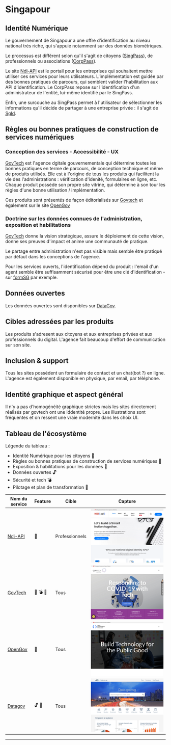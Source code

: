 # Singapour

## Identité Numérique 
Le gouvernement de Singapour a une offre d'identification au niveau national très riche, qui s'appuie notamment sur des données biométriques. 

Le processus est différent selon qu'il s'agit de citoyens ([SingPass](https://www.singpass.gov.sg/spauth/login/loginpage?URL=%2F&TAM_OP=login)), de professionnels ou associations ([CorpPass](https://www.corppass.gov.sg/cpauth/login/homepage?TAM_OP=login)).

Le site [Ndi-API](https://www.ndi-api.gov.sg/) est le portail pour les entreprises qui souhaitent mettre utiliser ces services pour leurs utilisateurs. 
L'implémentation est guidée par des bonnes pratiques de parcours, qui semblent valider l'habilitation aux API d'identification.
Le CorpPass repose sur l'identification d'un administrateur de l'entité, lui-même identifié par le SingPass.

Enfin, une surcouche au SingPass permet à l'utilisateur de sélectionner les informations qu'il décide de partager à une entreprise privée : il s'agit de [SgId](https://id.gov.sg/).


## Règles ou bonnes pratiques de construction de services numériques
### Conception des services - Accessibilité - UX
[GovTech](https://www.tech.gov.sg/) est l'agence dgitale gouvernementale qui détermine toutes les bonnes pratiques en terme de parcours, de conception technique et même de produits utilisés. 
Elle est à l'origine de tous les produits qui facilitent la vie des l'administrations : vérification d'idenité, formulaires en ligne, etc. 
Chaque produit possède son propre site vitrine, qui détermine à son tour les règles d'une bonne utilisation / implémentation. 

Ces produits sont présentés de façon éditorialisés sur [Govtech](https://www.tech.gov.sg/products-and-services/?utm_source=hero_banner) et également sur le site [OpenGov](https://open.gov.sg/)

### Doctrine sur les données connues de l'administration, exposition et habilitations
[GovTech](https://www.tech.gov.sg/) donne la vision stratégique, assure le déploiement de cette vision, donne ses preuves d'impact et anime une communauté de pratique.

Le partage entre administration n'est pas visible mais semble être pratiqué par défaut dans les conceptions de l'agence.

Pour les services ouverts, l'identification dépend du produit : l'email d'un agent semble être suffisamment sécurisé pour être une clé d'identification - sur [formSG](https://form.gov.sg/#!/signin) par exemple.

## Données ouvertes
Les données ouvertes sont disponibles sur [DataGov](https://data.gov.sg/).

## Cibles adressées par les produits
Les produits s'adresent aux citoyens et aux entreprises privées et aux professionnels du digital. L'agence fait beaucoup d'effort de communication sur son site. 

## Inclusion & support
Tous les sites possèdent un formulaire de contact et un chat(bot ?) en ligne. L'agence est également disponible en physique, par email, par téléphone. 

## Identité graphique et aspect général
Il n'y a pas d'homogénéité graphique strictes mais les sites directement réalisés par govtech ont une iddentité propre. 
Les illustrations sont fréquentes et on ressent une vraie modernité dans les choix UI.

## Tableau de l'écosystème
Légende du tableau : 
- Identité Numérique pour les citoyens :bust_in_silhouette:
- Règles ou bonnes pratiques de construction de services numériques :beginner:
- Exposition & habilitations pour les données :closed_lock_with_key:
- Données ouvertes :unlock:
- Sécurité et tech :bomb:
- Pilotage et plan de transformation :dart:


| Nom du service    |  Feature |  Cible | Capture | 
|-------------------|---|---|---|
| [Ndi-API](https://www.ndi-api.gov.sg/) | :bust_in_silhouette: | Professionnels  |  ![](3_Singapour.assets/ndi_api.png) |
|[GovTech](https://www.tech.gov.sg/) | :dart: :bomb: :beginner:|  Tous |   ![](3_Singapour.assets/govtech.png) |
| [OpenGov](https://open.gov.sg/) | :beginner:  | Tous  |  ![](3_Singapour.assets/opengov.png)|
| [Datagov](https://data.gov.sg/)        |  :unlock: :closed_lock_with_key: | Tous  | ![](3_Singapour.assets/datagov.png)|
* * *
